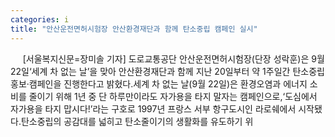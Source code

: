 ```yaml
---
categories: i
title: "안산운전면허시험장 안산환경재단과 함께 탄소중립 캠페인 실시"
---
```

&nbsp;&nbsp;&nbsp;&nbsp; [서울복지신문=장미솔 기자] 도로교통공단 안산운전면허시험장(단장 성락훈)은 9월 22일‘세계 차 없는 날’을 맞아 안산환경재단과 함께 지난 20일부터 약 1주일간 탄소중립 홍보·캠페인을 진행한다고 밝혔다.세계 차 없는 날(9월 22일)은 환경오염과 에너지 소비를 줄이기 위해 1년 중 단 하루만이라도 자가용을 타지 말자는 캠페인으로,‘도심에서 자가용을 타지 맙시다!’라는 구호로 1997년 프랑스 서부 항구도시인 라로쉐에서 시작됐다.탄소중립의 공감대를 넓히고 탄소줄이기의 생활화를 유도하기 위